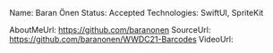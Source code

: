 Name: Baran Önen
Status: Accepted
Technologies: SwiftUI, SpriteKit

AboutMeUrl: https://github.com/baranonen
SourceUrl: https://github.com/baranonen/WWDC21-Barcodes
VideoUrl: 

<!---
EXAMPLE
Name: John Appleseed
Status: Submitted <or> Winner <or> Distinguished <or> Rejected
Technologies: SwiftUI, RealityKit, CoreGraphic

AboutMeUrl: https://linkedin.com/in/johnappleseed
SourceUrl: https://github.com/johnappleseed/wwdc2025
VideoUrl: https://youtu.be/ABCDE123456
-->
